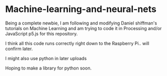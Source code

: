 # Machine-learning-and-neural-nets
Being a complete newbie, I am following and modifying Daniel shiffman's tutorials on Machine Learning 
and am trying to code it in Processing and/or JavaScript p5.js for this repository.

I think all this code runs correctly right down to the Raspberry Pi.. will confirm later.

I might also use python in later uploads

Hoping to make a library for python soon.
